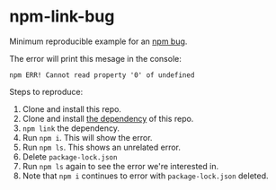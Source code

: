 # npm-link-bug

Minimum reproducible example for an [npm bug](https://github.com/npm/cli/issues/1542).

The error will print this mesage in the console:

```
npm ERR! Cannot read property '0' of undefined
```

Steps to reproduce:

1. Clone and install this repo.
2. Clone and install [the dependency](https://github.com/justincy/npm-link-bug-dep) of this repo.
3. `npm link` the dependency.
4. Run `npm i`. This will show the error.
5. Run `npm ls`. This shows an unrelated error.
6. Delete `package-lock.json`
7. Run `npm ls` again to see the error we're interested in.
8. Note that `npm i` continues to error with `package-lock.json` deleted.
